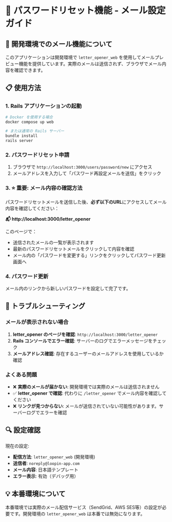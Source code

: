 # 📧 パスワードリセット機能 - メール設定ガイド

## 🔧 開発環境でのメール機能について

このアプリケーションは開発環境で `letter_opener_web` を使用してメールプレビュー機能を提供しています。実際のメールは送信されず、ブラウザでメール内容を確認できます。

## 📋 使用方法

### 1. Rails アプリケーションの起動

```bash
# Docker を使用する場合
docker compose up web

# または通常の Rails サーバー
bundle install
rails server
```

### 2. パスワードリセット申請

1. ブラウザで `http://localhost:3000/users/password/new` にアクセス
2. メールアドレスを入力して「パスワード再設定メールを送信」をクリック

### 3. ⭐ 重要: メール内容の確認方法

パスワードリセットメールを送信した後、**必ず以下のURL**にアクセスしてメール内容を確認してください：

**📬 http://localhost:3000/letter_opener**

このページで：
- 送信されたメールの一覧が表示されます
- 最新のパスワードリセットメールをクリックして内容を確認
- メール内の「パスワードを変更する」リンクをクリックしてパスワード更新画面へ

### 4. パスワード更新

メール内のリンクから新しいパスワードを設定して完了です。

## 🐛 トラブルシューティング

### メールが表示されない場合

1. **letter_opener のページを確認**: `http://localhost:3000/letter_opener`
2. **Rails コンソールでエラー確認**: サーバーのログでエラーメッセージをチェック
3. **メールアドレス確認**: 存在するユーザーのメールアドレスを使用しているか確認

### よくある問題

- ❌ **実際のメールが届かない**: 開発環境では実際のメールは送信されません
- ✅ **letter_opener で確認**: 代わりに `/letter_opener` でメール内容を確認してください
- ❌ **リンクが見つからない**: メールが送信されていない可能性があります。サーバーログでエラーを確認

## 🔍 設定確認

現在の設定:
- **配信方法**: `letter_opener_web` (開発環境)
- **送信者**: `noreply@loopin-app.com`
- **メール内容**: 日本語テンプレート
- **エラー表示**: 有効（デバッグ用）

## 💡 本番環境について

本番環境では実際のメール配信サービス（SendGrid、AWS SES等）の設定が必要です。開発環境の `letter_opener_web` は本番では無効になります。